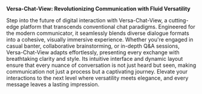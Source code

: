 **Versa-Chat-View: Revolutionizing Communication with Fluid Versatility**

Step into the future of digital interaction with Versa-Chat-View, a cutting-edge platform that transcends conventional chat paradigms. Engineered for the modern communicator, it seamlessly blends diverse dialogue formats into a cohesive, visually immersive experience. Whether you're engaged in casual banter, collaborative brainstorming, or in-depth Q&A sessions, Versa-Chat-View adapts effortlessly, presenting every exchange with breathtaking clarity and style. Its intuitive interface and dynamic layout ensure that every nuance of conversation is not just heard but seen, making communication not just a process but a captivating journey. Elevate your interactions to the next level where versatility meets elegance, and every message leaves a lasting impression.
